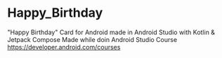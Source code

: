 # Happy_Birthday
"Happy Birthday" Card for Android made in Android Studio with Kotlin & Jetpack Compose
Made while doin Android Studio Course https://developer.android.com/courses 
 
